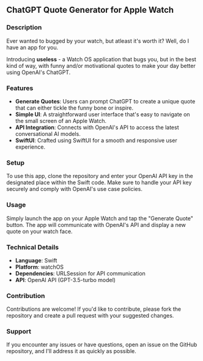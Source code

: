  ## ChatGPT Quote Generator for Apple Watch

### Description
Ever wanted to bugged by your watch, but atleast it's worth it? Well, do I have an app for you. 

Introducing **useless** - a Watch OS application that bugs you, but in the best kind of way, with funny and/or motivational quotes to make your day better using OpenAI's ChatGPT.

### Features
- **Generate Quotes**: Users can prompt ChatGPT to create a unique quote that can either tickle the funny bone or inspire.
- **Simple UI**: A straightforward user interface that's easy to navigate on the small screen of an Apple Watch.
- **API Integration**: Connects with OpenAI's API to access the latest conversational AI models.
- **SwiftUI**: Crafted using SwiftUI for a smooth and responsive user experience.

### Setup
To use this app, clone the repository and enter your OpenAI API key in the designated place within the Swift code. Make sure to handle your API key securely and comply with OpenAI's use case policies.

### Usage
Simply launch the app on your Apple Watch and tap the "Generate Quote" button. The app will communicate with OpenAI's API and display a new quote on your watch face.

### Technical Details
- **Language**: Swift
- **Platform**: watchOS
- **Dependencies**: URLSession for API communication
- **API**: OpenAI API (GPT-3.5-turbo model)

### Contribution
Contributions are welcome! If you'd like to contribute, please fork the repository and create a pull request with your suggested changes.

### Support
If you encounter any issues or have questions, open an issue on the GitHub repository, and I'll address it as quickly as possible.
